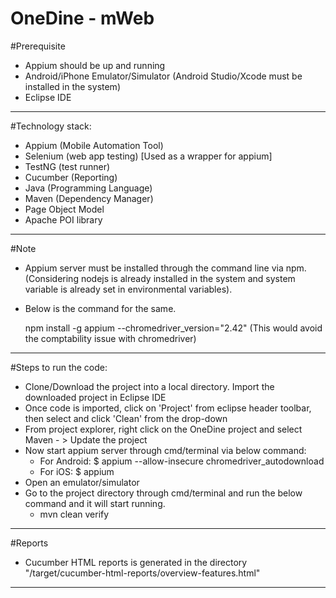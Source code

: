 # OneDine - mWeb


#Prerequisite
* Appium should be up and running
* Android/iPhone Emulator/Simulator (Android Studio/Xcode must be installed in the system)
* Eclipse IDE

------------------------------------------------------------------------------------------------------------------------------------------------------------------------------------

#Technology stack:
 * Appium (Mobile Automation Tool)
 * Selenium (web app testing) [Used as a wrapper for appium]
 * TestNG (test runner)
 * Cucumber (Reporting)
 * Java (Programming Language)
 * Maven (Dependency Manager)
 * Page Object Model
 * Apache POI library
 
------------------------------------------------------------------------------------------------------------------------------------------------------------------------------------

#Note 

* Appium server must be installed through the command line via npm. (Considering nodejs is already installed in the system and system variable is already set in environmental variables).  
* Below is the command for the same.

  npm install -g appium --chromedriver_version="2.42"
(This would avoid the comptability issue with chromedriver)
------------------------------------------------------------------------------------------------------------------------------------------------------------------------------------
 
#Steps to run the code: 
* Clone/Download the project into a local directory. Import the downloaded project in Eclipse IDE
* Once code is imported, click on 'Project' from eclipse header toolbar, then select and click 'Clean' from the drop-down
* From project explorer, right click on the OneDine project and select Maven - > Update the project 
* Now start appium server through cmd/terminal via below command:
  * For Android:
               $ appium --allow-insecure chromedriver_autodownload
  * For iOS:
               $ appium
* Open an emulator/simulator
* Go to the project directory through cmd/terminal and run the below command and it will start running.
  * mvn clean verify
  
------------------------------------------------------------------------------------------------------------------------------------------------------------------------------------
 
#Reports 
* Cucumber HTML reports is generated in the directory "/target/cucumber-html-reports/overview-features.html"

------------------------------------------------------------------------------------------------------------------------------------------------------------------------------------
